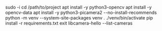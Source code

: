 sudo -i
cd /path/to/project
apt install -y python3-opencv
apt install -y opencv-data
apt install -y python3-picamera2 --no-install-recommends
python -m venv --system-site-packages venv
. ./venv/bin/activate
pip install -r requirements.txt
exit
libcamera-hello --list-cameras
